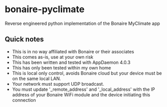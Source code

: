 # bonaire-pyclimate
Reverse engineered python implementation of the Bonaire MyClimate app

## Quick notes
- This is in no way affiliated with Bonaire or their associates
- This comes as-is, use at your own risk
- This has been written and tested with AppDaemon 4.0.3
- This has only been tested within my own home
- This is local only control, avoids Bonaire cloud but your device must be on the same local LAN.
- Your network must support UDP broadcast.
- You must update '_remote_address' and '_local_address' with the IP address of your Bonaire WiFi module and the device initiating this connection
